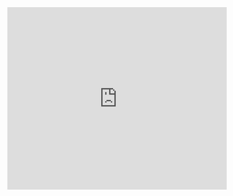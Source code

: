 <iframe src="http://www.youtube.com/embed/fSAgFxjFSqY?wmode=transparent" allowfullscreen frameborder="0" height="417" width="500"></iframe>
